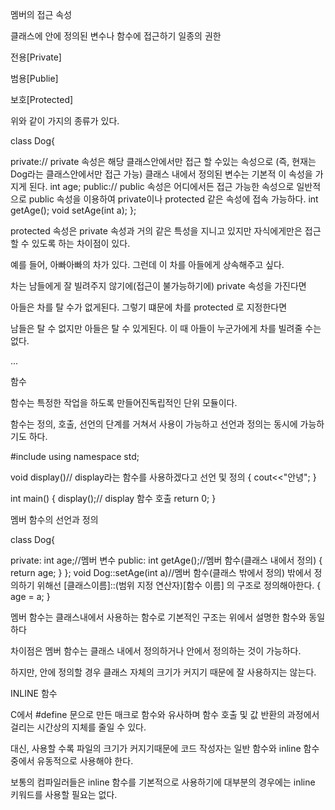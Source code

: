멤버의 접근 속성



클래스에 안에 정의된 변수나 함수에 접근하기 일종의 권한

전용[Private]

범용[Publie]

보호[Protected]

위와 같이 가지의 종류가 있다.


class Dog{

private:// private 속성은 해당 클래스안에서만 접근 할 수있는 속성으로 (즉, 현재는 Dog라는 클래스안에서만 접근 가능) 클래스 내에서 정의된 변수는 기본적 이 속성을 가지게 된다.
    int age;
public:// public 속성은 어디에서든 접근 가능한 속성으로 일반적으로 public 속성을 이용하여 private이나 protected 같은 속성에 접속 가능하다.
    int getAge();
	  void setAge(int a);
};

protected 속성은 private 속성과 거의 같은 특성을 지니고 있지만 자식에게만은 접근할 수 있도록 하는 차이점이 있다.

예를 들어, 아빠아빠의 차가 있다. 그런데 이 차를 아들에게 상속해주고 싶다.

차는 남들에게 잘 빌려주지 않기에(접근이 불가능하기에) private 속성을 가진다면

아들은 차를 탈 수가 없게된다. 그렇기 떄문에 차를 protected 로 지정한다면

남들은 탈 수 없지만 아들은 탈 수 있게된다. 이 때 아들이 누군가에게 차를 빌려줄 수는 없다.

...




함수


함수는 특정한 작업을 하도록 만들어진독립적인 단위 모듈이다.

함수는 정의, 호출, 선언의 단계를 거쳐서 사용이 가능하고 선언과 정의는 동시에 가능하기도 하다.



#include <iostream>
using namespace std;
  
void display()// display라는 함수를 사용하겠다고 선언 및 정의
{
cout<<"안녕";
}
  
int main()
{
display();// display 함수 호출
return 0;
}


  
멤버 함수의 선언과 정의
  
  
class Dog{

private:
    int age;//멤버 변수
public:
    int getAge();//멤버 함수(클래스 내에서 정의)
  {
	return age;
  }
};
  void Dog::setAge(int a)//멤버 함수(클래스 밖에서 정의) 밖에서 정의하기 위해선 [클래스이름]::(범위 지정 연산자)[함수 이름] 의 구조로 정의해아한다.
{
	age = a;
}
    
  멤버 함수는 클래스내에서 사용하는 함수로 기본적인 구조는 위에서 설명한 함수와 동일하다
  
  차이점은 멤버 함수는 클래스 내에서 정의하거나 안에서 정의하는 것이 가능하다. 
  
  하지만, 안에 정의할 경우 클래스 자체의 크기가 커지기 때문에 잘 사용하지는 않는다.
  
  

  INLINE 함수
  
  
  
 C에서 #define 문으로 만든 매크로 함수와 유사하며 함수 호출 및 값 반환의 과정에서 걸리는 시간상의 지체를 줄일 수 있다.
  
 대신, 사용할 수록 파일의 크기가 커지기때문에 코드 작성자는 일반 함수와 inline 함수 중에서 유동적으로 사용해야 한다.
  
 보통의 컴파일러들은 inline 함수를 기본적으로 사용하기에 대부분의 경우에는 inline 키워드를 사용할 필요는 없다.
  
  
  
  
  
  
  
  
  
  
  
  
  
  
  
  
  
  
  
  


